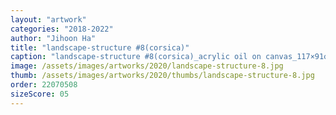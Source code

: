 ```yaml
---
layout: "artwork"
categories: "2018-2022"
author: "Jihoon Ha"
title: "landscape-structure #8(corsica)"
caption: "landscape-structure #8(corsica)_acrylic oil on canvas_117×91㎝_2020"
image: /assets/images/artworks/2020/landscape-structure-8.jpg
thumb: /assets/images/artworks/2020/thumbs/landscape-structure-8.jpg
order: 22070508
sizeScore: 05
---
```

